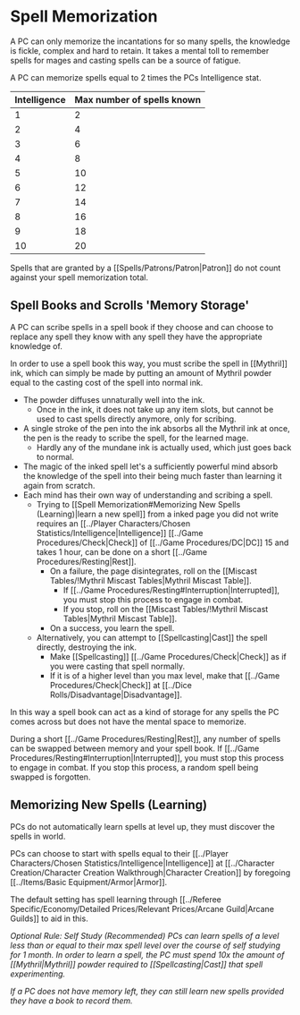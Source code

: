 # Spell Memorization

A PC can only memorize the incantations for so many spells, the knowledge is fickle, complex and hard to retain. It takes a mental toll to remember spells for mages and casting spells can be a source of fatigue.

A PC can memorize spells equal to 2 times the PCs Intelligence stat.

| Intelligence | Max number of spells known |
| ------------ | -------------------------- |
| 1            | 2                          |
| 2            | 4                          |
| 3            | 6                          |
| 4            | 8                          |
| 5            | 10                         |
| 6            | 12                         |
| 7            | 14                         |
| 8            | 16                         |
| 9            | 18                         |
| 10           | 20                         |

Spells that are granted by a [[Spells/Patrons/Patron\|Patron]] do not count against your spell memorization total. 

## Spell Books and Scrolls 'Memory Storage'
A PC can scribe spells in a spell book if they choose and can choose to replace any spell they know with any spell they have the appropriate knowledge of. 

In order to use a spell book this way, you must scribe the spell in [[Mythril]] ink, which can simply be made by putting an amount of Mythril powder equal to the casting cost of the spell into normal ink. 
- The powder diffuses unnaturally well into the ink.
	- Once in the ink, it does not take up any item slots, but cannot be used to cast spells directly anymore, only for scribing.
- A single stroke of the pen into the ink absorbs all the Mythril ink at once, the pen is the ready to scribe the spell, for the learned mage.
	- Hardly any of the mundane ink is actually used, which just goes back to normal.
- The magic of the inked spell let's a sufficiently powerful mind absorb the knowledge of the spell into their being much faster than learning it again from scratch.
- Each mind has their own way of understanding and scribing a spell. 
	- Trying to [[Spell Memorization#Memorizing New Spells (Learning)\|learn a new spell]] from a inked page you did not write requires an [[../Player Characters/Chosen Statistics/Intelligence|Intelligence]] [[../Game Procedures/Check|Check]] of [[../Game Procedures/DC|DC]] 15 and takes 1 hour, can be done on a short [[../Game Procedures/Resting|Rest]].
		- On a failure, the page disintegrates, roll on the [[Miscast Tables/!Mythril Miscast Tables|Mythril Miscast Table]].
			- If [[../Game Procedures/Resting#Interruption|Interrupted]], you must stop this process to engage in combat.
			- If you stop, roll on the [[Miscast Tables/!Mythril Miscast Tables|Mythril Miscast Table]].
		- On a success, you learn the spell.
	- Alternatively, you can attempt to [[Spellcasting|Cast]] the spell directly, destroying the ink.
		- Make [[Spellcasting]] [[../Game Procedures/Check|Check]] as if you were casting that spell normally.
		- If it is of a higher level than you max level, make that [[../Game Procedures/Check|Check]] at [[../Dice Rolls/Disadvantage|Disadvantage]].

In this way a spell book can act as a kind of storage for any spells the PC comes across but does not have the mental space to memorize.

During a short [[../Game Procedures/Resting\|Rest]], any number of spells can be swapped between memory and your spell book. If [[../Game Procedures/Resting#Interruption|Interrupted]], you must stop this process to engage in combat. If you stop this process, a random spell being swapped is forgotten.

## Memorizing New Spells (Learning)
PCs do not automatically learn spells at level up, they must discover the spells in world. 

PCs can choose to start with spells equal to their [[../Player Characters/Chosen Statistics/Intelligence\|Intelligence]] at [[../Character Creation/Character Creation Walkthrough|Character Creation]] by foregoing [[../Items/Basic Equipment/Armor|Armor]].

The default setting has spell learning through [[../Referee Specific/Economy/Detailed Prices/Relevant Prices/Arcane Guild\|Arcane Guilds]] to aid in this.

*Optional Rule: Self Study (Recommended)*
*PCs can learn spells of a level less than or equal to their max spell level over the course of self studying for 1 month. In order to learn a spell, the PC must spend 10x the amount of [[Mythril\|Mythril]] powder required to [[Spellcasting\|Cast]] that spell experimenting.*

*If a PC does not have memory left, they can still learn new spells provided they have a book to record them.*